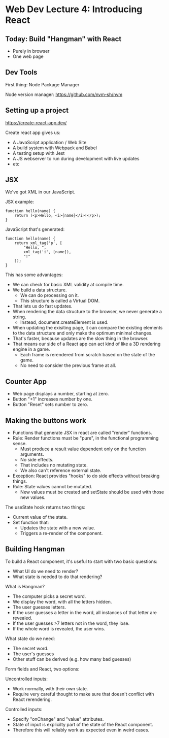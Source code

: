 
# Web Dev Lecture 4: Introducing React

## Today: Build "Hangman" with React

 - Purely in browser
 - One web page

## Dev Tools

First thing: Node Package Manager

Node version manager: https://github.com/nvm-sh/nvm

## Setting up a project

https://create-react-app.dev/

Create react app gives us:

 * A JavaScript application / Web Site
 * A build system with Webpack and Babel
 * A testing setup with Jest
 * A JS webserver to run during development
   with live updates
 * etc

## JSX

We've got XML in our JavaScript.

JSX example:

```
function hello(name) {
    return (<p>Hello, <i>{name}</i>!</p>);
}
```

JavaScript that's generated:

```
function hello(name) {
    return xml_tag('p', [
        "Hello, ",
        xml_tag('i', [name]),
        "!"
    ]);
}
```

This has some advantages:

 * We can check for basic XML validity at compile time.
 * We build a data structure.
   * We can do processing on it.
   * This structure is called a Virtual DOM.
 * That lets us do fast updates.
 * When rendering the data structure to the browser,
   we never generate a string.
   * Instead, document.createElement is used.
 * When updating the exisiting page, it can compare
   the existing elements to the data structure and only
   make the optimum minimal changes.
 * That's faster, because updates are the slow thing
   in the browser.
 * That means our side of a React app can act kind of
   like a 3D rendering engine in a game.
   * Each frame is rerendered from scratch based on
     the state of the game.
   * No need to consider the previous frame at all.

## Counter App

 - Web page displays a number, starting at zero.
 - Button "+1" increases number by one.
 - Button "Reset" sets number to zero.
 
## Making the buttons work

 - Functions that generate JSX in react are called
   "render" functions.
 - Rule: Render functions must be "pure", in the
   functional programming sense.
   - Must produce a result value dependent only
     on the function arguments.
   - No side effects.
   - That includes no mutating state.
   - We also can't reference external state.
 - Exception: React provides "hooks" to do side effects
   without breaking things.
 - Rule: State values cannot be mutated.
   - New values must be created and setState should be
     used with those new values.

The useState hook returns two things:

 - Current value of the state.
 - Set function that:
   - Updates the state with a new value.
   - Triggers a re-render of the component.
 
## Building Hangman

To build a React component, it's useful to start with
two basic questions:

 * What UI do we need to render?
 * What state is needed to do that rendering?

What is Hangman?
 
 * The computer picks a secret word.
 * We display the word, with all the letters hidden.
 * The user guesses letters.
 * If the user guesses a letter in the word, all
   instances of that letter are revealed.
 * If the user guesses >7 letters not in the word,
   they lose.
 * If the whole word is revealed, the user wins.

What state do we need:

 * The secret word.
 * The user's guesses 
 * Other stuff can be derived (e.g. how many bad guesses)

Form fields and React, two options:

Uncontrolled inputs:

 * Work normally, with their own state.
 * Require very careful thought to make sure that
   doesn't conflict with React rerendering.

Controlled inputs:

 * Specify "onChange" and "value" attributes.
 * State of input is explicilty part of the state
   of the React component.
 * Therefore this will reliably work as expected
   even in weird cases.








 


   
   
   
 
 
















